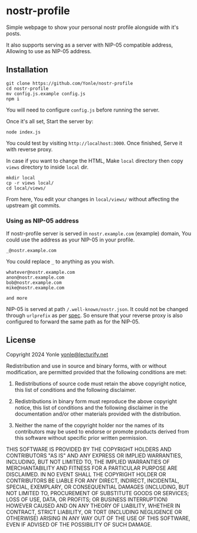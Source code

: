 # nostr-profile
Simple webpage to show your personal nostr profile alongside with it's posts.

It also supports serving as a server with NIP-05 compatible address, Allowing to use as NIP-05 address.

## Installation
```
git clone https://github.com/Yonle/nostr-profile
cd nostr-profile
mv config.js.example config.js
npm i
```

You will need to configure `config.js` before running the server.

Once it's all set, Start the server by:
```
node index.js
```

You could test by visiting `http://localhost:3000`. Once finished, Serve it with reverse proxy.


In case if you want to change the HTML, Make `local` directory then copy `views` directory to inside `local` dir.
```
mkdir local
cp -r views local/
cd local/views/
```
From here, You edit your changes in `local/views/` without affecting the upstream git commits.

### Using as NIP-05 address
If nostr-profile server is served in `nostr.example.com` (example) domain, You could use the address as your NIP-05 in your profile.

```
_@nostr.example.com
```

You could replace `_` to anything as you wish.
```
whatever@nostr.example.com
anon@nostr.example.com
bob@nostr.example.com
mike@nostr.example.com

and more
```

NIP-05 is served at path `/.well-known/nostr.json`. It could not be changed through `urlprefix` as per [spec](https://github.com/nostr-protocol/nips/blob/master/05.md). So ensure that your reverse proxy is also configured to forward the same path as for the NIP-05.

## License
Copyright 2024 Yonle <yonle@lecturify.net>

Redistribution and use in source and binary forms, with or without modification, are permitted provided that the following conditions are met:

1. Redistributions of source code must retain the above copyright notice, this list of conditions and the following disclaimer.

2. Redistributions in binary form must reproduce the above copyright notice, this list of conditions and the following disclaimer in the documentation and/or other materials provided with the distribution.

3. Neither the name of the copyright holder nor the names of its contributors may be used to endorse or promote products derived from this software without specific prior written permission.

THIS SOFTWARE IS PROVIDED BY THE COPYRIGHT HOLDERS AND CONTRIBUTORS "AS IS" AND ANY EXPRESS OR IMPLIED WARRANTIES, INCLUDING, BUT NOT LIMITED TO, THE IMPLIED WARRANTIES OF MERCHANTABILITY AND FITNESS FOR A PARTICULAR PURPOSE ARE DISCLAIMED. IN NO EVENT SHALL THE COPYRIGHT HOLDER OR CONTRIBUTORS BE LIABLE FOR ANY DIRECT, INDIRECT, INCIDENTAL, SPECIAL, EXEMPLARY, OR CONSEQUENTIAL DAMAGES (INCLUDING, BUT NOT LIMITED TO, PROCUREMENT OF SUBSTITUTE GOODS OR SERVICES; LOSS OF USE, DATA, OR PROFITS; OR BUSINESS INTERRUPTION) HOWEVER CAUSED AND ON ANY THEORY OF LIABILITY, WHETHER IN CONTRACT, STRICT LIABILITY, OR TORT (INCLUDING NEGLIGENCE OR OTHERWISE) ARISING IN ANY WAY OUT OF THE USE OF THIS SOFTWARE, EVEN IF ADVISED OF THE POSSIBILITY OF SUCH DAMAGE.

